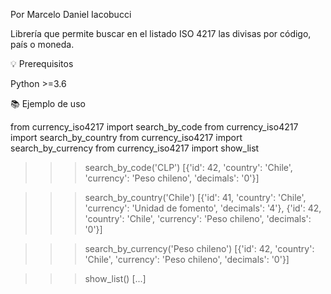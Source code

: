 Por Marcelo Daniel Iacobucci

Librería que permite buscar en el listado ISO 4217 las divisas por código, país o moneda.


💡 Prerequisitos

Python >=3.6


📚 Ejemplo de uso

from currency_iso4217 import search_by_code
from currency_iso4217 import search_by_country
from currency_iso4217 import search_by_currency
from currency_iso4217 import show_list

>>> search_by_code('CLP')
>>> [{'id': 42, 'country': 'Chile', 'currency': 'Peso chileno', 'decimals': '0'}]

>>> search_by_country('Chile')
>>> [{'id': 41, 'country': 'Chile', 'currency': 'Unidad de fomento', 'decimals': '4'}, {'id': 42, 'country': 'Chile', 'currency': 'Peso chileno', 'decimals': '0'}]

>>> search_by_currency('Peso chileno')
>>> [{'id': 42, 'country': 'Chile', 'currency': 'Peso chileno', 'decimals': '0'}]

>>> show_list()
>>> [...]
